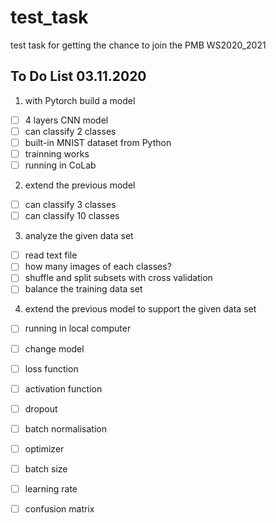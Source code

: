# test_task
test task for getting the chance to join the PMB WS2020_2021

## To Do List 03.11.2020
1. with Pytorch build a model
* [ ] 4 layers CNN model
* [ ] can classify 2 classes 
* [ ] built-in MNIST dataset from Python
* [ ] trainning works
* [ ] running in CoLab

2. extend the previous model
* [ ] can classify 3 classes 
* [ ] can classify 10 classes 

3. analyze the given data set
* [ ] read text file 
* [ ] how many images of each classes?
* [ ] shuffle and split subsets with cross validation
* [ ] balance the training data set

4. extend the previous model to support the given data set
* [ ] running in local computer
* [ ] change model 
* [ ] loss function
* [ ] activation function
* [ ] dropout
* [ ] batch normalisation
* [ ] optimizer 
* [ ] batch size
* [ ] learning rate
* [ ] confusion matrix


